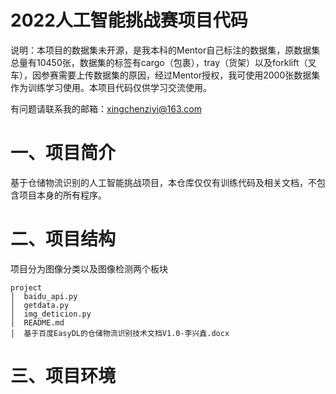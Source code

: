 # 2022人工智能挑战赛项目代码



说明：本项目的数据集未开源，是我本科的Mentor自己标注的数据集，原数据集总量有10450张，数据集的标签有cargo（包裹），tray（货架）以及forklift（叉车），因参赛需要上传数据集的原因，经过Mentor授权，我可使用2000张数据集作为训练学习使用。本项目代码仅供学习交流使用。

有问题请联系我的邮箱：xingchenziyi@163.com

# 一、项目简介

基于仓储物流识别的人工智能挑战项目，本仓库仅仅有训练代码及相关文档，不包含项目本身的所有程序。



# 二、项目结构

项目分为图像分类以及图像检测两个板块

```
project
│  baidu_api.py
│  getdata.py
│  img_deticion.py
│  README.md
│  基于百度EasyDL的仓储物流识别技术文档V1.0-李兴鑫.docx
```



# 三、项目环境





